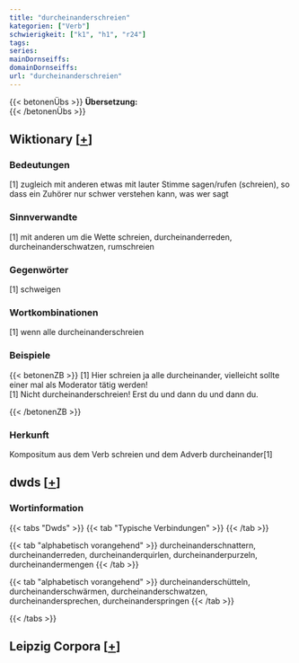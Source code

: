 ```yaml
---
title: "durcheinanderschreien"
kategorien: ["Verb"]
schwierigkeit: ["k1", "h1", "r24"]
tags:
series:
mainDornseiffs:
domainDornseiffs:
url: "durcheinanderschreien"
---
```


{{< betonenÜbs >}}
**Übersetzung:**  
{{< /betonenÜbs >}}

## Wiktionary [[+](https://de.wiktionary.org/wiki/durcheinanderschreien)]

### Bedeutungen
[1] zugleich mit anderen etwas mit lauter Stimme sagen/rufen (schreien), so dass ein Zuhörer nur schwer verstehen kann, was wer sagt  

### Sinnverwandte
[1] mit anderen um die Wette schreien, durcheinanderreden, durcheinanderschwatzen, rumschreien  

### Gegenwörter
[1] schweigen  

### Wortkombinationen
[1] wenn alle durcheinanderschreien  

### Beispiele
{{< betonenZB >}}
[1] Hier schreien ja alle durcheinander, vielleicht sollte einer mal als Moderator tätig werden!  
[1] Nicht durcheinanderschreien! Erst du und dann du und dann du.  

{{< /betonenZB >}}
### Herkunft
Kompositum aus dem Verb schreien und dem Adverb durcheinander[1]  



## dwds [[+](https://www.dwds.de/wb/durcheinanderschreien)]

### Wortinformation
{{< tabs "Dwds" >}}
{{< tab "Typische Verbindungen" >}}
{{< /tab >}}

{{< tab "alphabetisch vorangehend" >}}
durcheinanderschnattern, durcheinanderreden, durcheinanderquirlen, durcheinanderpurzeln, durcheinandermengen
{{< /tab >}}

{{< tab "alphabetisch vorangehend" >}}
durcheinanderschütteln, durcheinanderschwärmen, durcheinanderschwatzen, durcheinandersprechen, durcheinanderspringen
{{< /tab >}}

{{< /tabs >}}

## Leipzig Corpora [[+](https://corpora.uni-leipzig.de/en/res?word=durcheinanderschreien&corpusId=deu_newscrawl-public_2018)]

